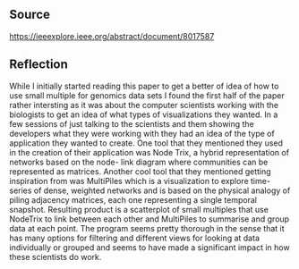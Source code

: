 ## Source
https://ieeexplore.ieee.org/abstract/document/8017587
## Reflection

While I initially started reading this paper to get a better of idea of how to use small multiple for genomics data sets I found the first half of the paper rather intersting as it was about the computer scientists working with the biologists to get an idea of what types of visualizations they wanted. In a few sessions of just talking to the scientists and them showing the developers what they were working with they had an idea of the type of application they wanted to create. One tool that they mentioned they used in the creation of their application was Node Trix, a hybrid representation of networks based on the node- link diagram where communities can be represented as matrices. Another cool tool that they mentioned getting inspiration from was MultiPiles which is a visualization to explore time-series of dense, weighted networks and is based on the physical analogy of piling adjacency matrices, each one representing a single temporal snapshot. Resulting product is a scatterplot of small multiples that use NodeTrix to link between each other and MultiPiles to summarise and group data at each point. The program seems pretty thorough in the sense that it has many options for filtering and different views for looking at data individually or grouped and seems to have made a significant impact in how these scientists do work.
